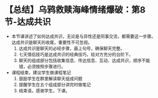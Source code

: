 # 【总结】乌鸦救赎海峰情绪爆破：第8节-达成共识

-   本节课讲述了如何达成共识，无论是与异性还是同事交流，都需要这一步骤。达成共识是聊天的收尾，重要性不可忽视。
    1.  达成共识是聊天的必经步骤，画上句号，确保聊天完整。
    2.  七天情侣技巧是达成共识的经典技巧，给对方充分的台阶下。
    3.  聊天的组成部分包括收集信息、传达信息、互动、达成共识，顺序不能错，必须按照步骤进行。
-   课程结束，建议学生做课程笔记
    1.  鼓励学生在群里解读聊天组成问题
    2.  提醒学生在五个组成部分讲完时做笔记
    3.  结束语，感谢学生，下课。